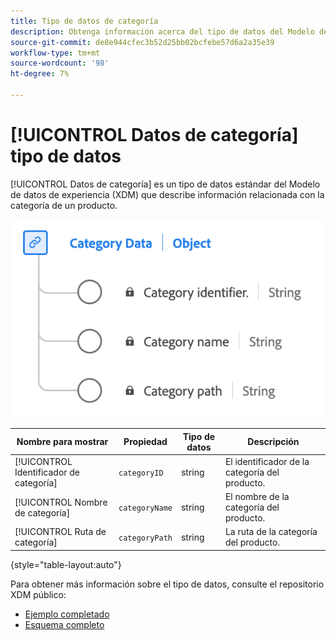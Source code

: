 ```yaml
---
title: Tipo de datos de categoría
description: Obtenga información acerca del tipo de datos del Modelo de datos de experiencia (XDM) de categoría.
source-git-commit: de8e944cfec3b52d25bb02bcfebe57d6a2a35e39
workflow-type: tm+mt
source-wordcount: '98'
ht-degree: 7%

---
```


# [!UICONTROL Datos de categoría] tipo de datos

[!UICONTROL Datos de categoría] es un tipo de datos estándar del Modelo de datos de experiencia (XDM) que describe información relacionada con la categoría de un producto.

![Diagrama del tipo de datos Categoría.](../images/data-types/category-data.png)

| Nombre para mostrar | Propiedad | Tipo de datos | Descripción |
|-----------------|--------------------|-----------|------------------------------------------|
| [!UICONTROL Identificador de categoría] | `categoryID` | string | El identificador de la categoría del producto. |
| [!UICONTROL Nombre de categoría] | `categoryName` | string | El nombre de la categoría del producto. |
| [!UICONTROL Ruta de categoría] | `categoryPath` | string | La ruta de la categoría del producto. |

{style="table-layout:auto"}

Para obtener más información sobre el tipo de datos, consulte el repositorio XDM público:

* [Ejemplo completado](https://github.com/adobe/xdm/blob/master/components/datatypes/categorydata.example.1.json)
* [Esquema completo](https://github.com/adobe/xdm/blob/master/components/datatypes/categorydata.schema.json)
